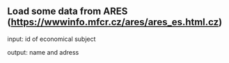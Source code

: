 ## Load some data from ARES (https://wwwinfo.mfcr.cz/ares/ares_es.html.cz)

input: id of economical subject

output: name and adress

